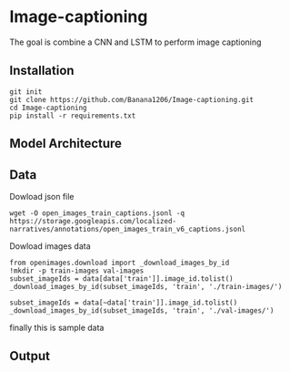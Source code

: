 ﻿# Image-captioning
The goal is combine a CNN and LSTM to perform image captioning


<!-- ![Alt Text]('./assets/model.png') -->
## Installation
```
git init
git clone https://github.com/Banana1206/Image-captioning.git
cd Image-captioning
pip install -r requirements.txt
```

## Model Architecture

## Data
Dowload json file
```
wget -O open_images_train_captions.jsonl -q https://storage.googleapis.com/localized-narratives/annotations/open_images_train_v6_captions.jsonl
```
Dowload images data
```
from openimages.download import _download_images_by_id
!mkdir -p train-images val-images
subset_imageIds = data[data['train']].image_id.tolist()
_download_images_by_id(subset_imageIds, 'train', './train-images/')

subset_imageIds = data[~data['train']].image_id.tolist()
_download_images_by_id(subset_imageIds, 'train', './val-images/')
```
finally this is sample data

<!-- ![sample1](./assets/sample1.png) -->

## Output
